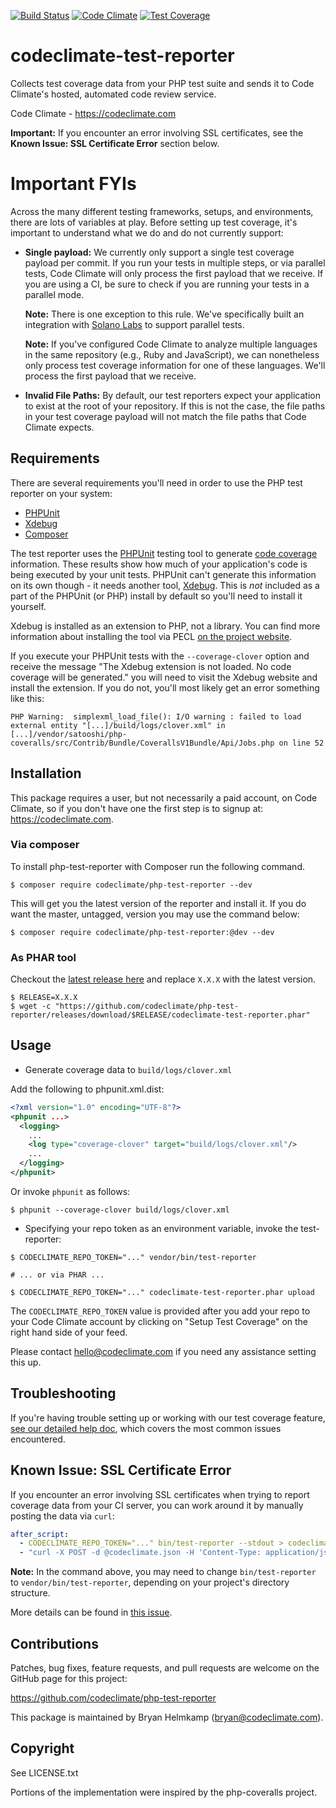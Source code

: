 [![Build Status](https://travis-ci.org/codeclimate/php-test-reporter.svg?branch=master)](https://travis-ci.org/codeclimate/php-test-reporter)
[![Code Climate](https://codeclimate.com/github/codeclimate/php-test-reporter.svg)](https://codeclimate.com/github/codeclimate/php-test-reporter)
[![Test Coverage](https://codeclimate.com/github/codeclimate/php-test-reporter/badges/coverage.svg)](https://codeclimate.com/github/codeclimate/php-test-reporter/coverage)

# codeclimate-test-reporter

Collects test coverage data from your PHP test suite and sends it to
Code Climate's hosted, automated code review service.

Code Climate - https://codeclimate.com

**Important:** If you encounter an error involving SSL certificates, see the **Known Issue: SSL Certificate Error** section below.

# Important FYIs

Across the many different testing frameworks, setups, and environments, there are lots of variables at play. Before setting up test coverage, it's important to understand what we do and do not currently support:

* **Single payload:** We currently only support a single test coverage payload per commit. If you run your tests in multiple steps, or via parallel tests, Code Climate will only process the first payload that we receive. If you are using a CI, be sure to check if you are running your tests in a parallel mode.

  **Note:** There is one exception to this rule. We've specifically built an integration with [Solano Labs](https://www.solanolabs.com/) to support parallel tests.

  **Note:** If you've configured Code Climate to analyze multiple languages in the same repository (e.g., Ruby and JavaScript), we can nonetheless only process test coverage information for one of these languages. We'll process the first payload that we receive.
* **Invalid File Paths:** By default, our test reporters expect your application to exist at the root of your repository. If this is not the case, the file paths in your test coverage payload will not match the file paths that Code Climate expects.

## Requirements

There are several requirements you'll need in order to use the PHP test reporter on your system:

- [PHPUnit](http://phpunit.de)
- [Xdebug](http://xdebug.org)
- [Composer](http://getcomposer.org)

The test reporter uses the [PHPUnit](http://phpunit.de) testing tool to generate [code coverage](http://en.wikipedia.org/wiki/Code_coverage) information. These results show how much of your application's code is being executed by your unit tests. PHPUnit can't generate this information on its own though - it needs another tool, [Xdebug](http://xdebug.org). This is *not* included as a part of the PHPUnit (or PHP) install by default so you'll need to install it yourself.

Xdebug is installed as an extension to PHP, not a library. You can find more information about installing the tool via PECL [on the project website](http://xdebug.org/docs/install).

If you execute your PHPUnit tests with the `--coverage-clover` option and receive the message "The Xdebug extension is not loaded. No code coverage will be generated." you will need to visit the Xdebug website and install the extension. If you do not, you'll most likely get an error something like this:

```
PHP Warning:  simplexml_load_file(): I/O warning : failed to load external entity "[...]/build/logs/clover.xml" in [...]/vendor/satooshi/php-coveralls/src/Contrib/Bundle/CoverallsV1Bundle/Api/Jobs.php on line 52
```

## Installation

This package requires a user, but not necessarily a paid account, on
Code Climate, so if you don't have one the first step is to signup at:
https://codeclimate.com.

### Via composer

To install php-test-reporter with Composer run the following command.

```shell
$ composer require codeclimate/php-test-reporter --dev
```

This will get you the latest version of the reporter and install it. If you do want the master, untagged, version you may use the command below:

```shell
$ composer require codeclimate/php-test-reporter:@dev --dev
```

### As PHAR tool

Checkout the [latest release here](https://github.com/codeclimate/php-test-reporter/releases) and replace `X.X.X` with the latest version.

```shell
$ RELEASE=X.X.X
$ wget -c "https://github.com/codeclimate/php-test-reporter/releases/download/$RELEASE/codeclimate-test-reporter.phar"
```

## Usage

- Generate coverage data to `build/logs/clover.xml`

Add the following to phpunit.xml.dist:

```xml
<?xml version="1.0" encoding="UTF-8"?>
<phpunit ...>
  <logging>
    ...
    <log type="coverage-clover" target="build/logs/clover.xml"/>
    ...
  </logging>
</phpunit>
```

Or invoke `phpunit` as follows:

```shell
$ phpunit --coverage-clover build/logs/clover.xml
```

- Specifying your repo token as an environment variable, invoke the
  test-reporter:

```shell
$ CODECLIMATE_REPO_TOKEN="..." vendor/bin/test-reporter

# ... or via PHAR ...

$ CODECLIMATE_REPO_TOKEN="..." codeclimate-test-reporter.phar upload
```

The `CODECLIMATE_REPO_TOKEN` value is provided after you add your repo
to your Code Climate account by clicking on "Setup Test Coverage" on the
right hand side of your feed.

Please contact hello@codeclimate.com if you need any assistance setting
this up.

## Troubleshooting

If you're having trouble setting up or working with our test coverage feature, [see our detailed help doc](http://docs.codeclimate.com/article/220-help-im-having-trouble-with-test-coverage), which covers the most common issues encountered.

## Known Issue: SSL Certificate Error

If you encounter an error involving SSL certificates when trying to report
coverage data from your CI server, you can work around it by manually posting
the data via `curl`:

```yaml
after_script:
  - CODECLIMATE_REPO_TOKEN="..." bin/test-reporter --stdout > codeclimate.json
  - "curl -X POST -d @codeclimate.json -H 'Content-Type: application/json' -H 'User-Agent: Code Climate (PHP Test Reporter v0.1.1)' https://codeclimate.com/test_reports"
```

**Note:** In the command above, you may need to change `bin/test-reporter` to `vendor/bin/test-reporter`, depending on your project's directory structure.

More details can be found in [this issue][issue].

[issue]: https://github.com/codeclimate/php-test-reporter/issues/3


## Contributions

Patches, bug fixes, feature requests, and pull requests are welcome on
the GitHub page for this project:

https://github.com/codeclimate/php-test-reporter

This package is maintained by Bryan Helmkamp (bryan@codeclimate.com).

## Copyright

See LICENSE.txt

Portions of the implementation were inspired by the php-coveralls
project.

